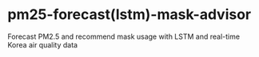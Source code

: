 # pm25-forecast(lstm)-mask-advisor
Forecast PM2.5 and recommend mask usage with LSTM and real-time Korea air quality data
